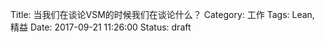 Title: 当我们在谈论VSM的时候我们在谈论什么？
Category: 工作
Tags: Lean, 精益
Date: 2017-09-21 11:26:00
Status: draft 



